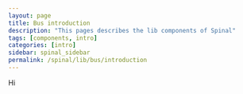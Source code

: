 ```yaml
---
layout: page
title: Bus introduction
description: "This pages describes the lib components of Spinal"
tags: [components, intro]
categories: [intro]
sidebar: spinal_sidebar
permalink: /spinal/lib/bus/introduction
---
```

Hi
